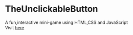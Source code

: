 # TheUnclickableButton
A fun,interactive mini-game using HTML,CSS and JavaScript
<br>Visit <a href="https://cantclickme.vercel.app">here</a>
